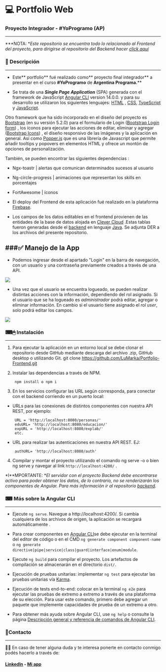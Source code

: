 # 💻 Portfolio Web 
### Proyecto Integrador - #YoProgramo (AP)
------------
***NOTA: **Este repositorio se encuentra todo lo relacionado al Frontend del proyecto, para dirigirse al repositorio del Backend hacer [click aquí](https://github.com/LuMarka/Portfolio-Backend "click aquí")*

### 📝 Descripción
------------
- Este** portfolio** fué realizado como** proyecto final integrador** a presentar en el curso **#YoProgramo** de **Argentina Programa.****

- Se trata de una ***Single Page Application*** (SPA) generada con el framework de JavaScript [Angular CLI](https://github.com/angular/angular-cli) version 14.0.0. y para su desarrollo se utilizaron los siguientes lenguajes: [HTML](https://developer.mozilla.org/es/docs/Glossary/HTML5) , [CSS](https://developer.mozilla.org/es/docs/Web/CSS),  [TypeScript](https://www.typescriptlang.org/) y [JavaScript](https://developer.mozilla.org/es/docs/Web/JavaScript).

 Otro framework que ha sido incorporado en el diseño del proyecto es  [Bootstrap](https://getbootstrap.com/) (en su versión 5.2.0) para el formulario de Login ([Bootstrap Login form](https://mdbootstrap.com/docs/standard/extended/login/)) , los íconos para ejecutar las acciones de editar, eliminar y agregar ([Bootstrap Icons](https://icons.getbootstrap.com/)) , el  diseño responsivo de las imágenes y la aplicación en general. Así como [Popper.js](https://popper.js.org/) que es una librería de Javascript que permite añadir tooltips y popovers en elementos HTML y ofrece un montón de opciones de personalización.

 También, se pueden encontrar las siguientes dependencias :
 -    Ngx-toastr |   alertas que comunican determinados sucesos al usuario
 -    Ng-circle-progress |   animaciones que representan los skills en porcentajes
 -   FortAwesome | íconos


- El deploy del Frontend de esta aplicación fué realizado en la plataforma [Firebase](
https://firebase.google.com/firebase).

- Los campos de los datos editables en el frontend provienen de las entidades de la base de datos alojada en [Clever Cloud](https://www.clever-cloud.com/) .Estas tablas fueron generadas desde el [backend](https://github.com/LuMarka/Portfolio-Backend) en lenguaje [Java](https://www.java.com/es/). Se adjunta DER a los archivos del presente repositorio.



###✅ Manejo de la App
------------
- Podemos ingresar desde el apartado "Login" en la barra de navegación, con un usuario y una contraseña previamente creados a través de una API.

![](https://i.ibb.co/BZ4M16N/login.png)

- Una vez que el usuario se encuentra logueado, se pueden realizar distintas acciones con la información, dependiendo del rol asignado. Si el usuario que se ha logueado es *administrador* podrá editar, agregar o eliminar información. En cambio si el usuario tiene asignado el *rol user*, solo podrá editar los campos.

![](https://i.ibb.co/JFNDZsj/botones.png)


### ⌨🖱  Instalación
------------
1. Para ejecutar la aplicación en un entorno local se debe clonar el repositorio desde GitHub mediante descarga del archivo .zip, GitHub desktop o utilizando Git.
		git clone https://github.com/LuMarka/Portfolio-Frontend.git

2. Instalar las dependencias a través de NPM.

		npm install o npm i

3. En los servicios configurar las URL según corresponda, para conectar con el backend corriendo en un puerto local:
-  URLs para las conexiones de distintos componentes con nuestra API REST, por ejemplo:

		URL = 'http://localhost:8080/personas/'
		eduURL= 'http://localhost:8080/educacion/'
		expURL = 'http://localhost:8080/explab/'
		etc.


 - URL para realizar las autenticaciones en nuestra API REST. EJ:

		authURL= 'http://localhost:8080/auth'

4. Compilar y montar el proyecto utilizando el comando ng serve -o o bien ng serve y navegar al link `http://localhost:4200/` .

*I**MPORTANTE: **El servidor con el proyecto Backend debe encontrarse activo para poder obtener los datos, de lo contrario, no se renderizarán los componentes de Angular. Para más información ir al repositorio [backend](https://github.com/LuMarka/Portfolio-Backend).*



### ⌨ Más sobre la Angular CLI

------------

- Ejecute `ng serve`. Navegue a http://localhost:4200/. Si cambia cualquiera de los archivos de origen, la aplicación se recargará automáticamente .

- Para crear componentes en [Angular CLI](https://github.com/angular/angular-cli)se debe ejecutar en la terminal del editor de código o en el CMD `ng generate component component-name` o `ng generate directive|pipe|service|class|guard|interface|enum|module`.

- Ejecute `ng build` para compilar el proyecto. Los artefactos de compilación se almacenarán en el directorio `dist/`.

- Ejecución de pruebas unitarias: implementar `ng test` para ejecutar las pruebas unitarias vía [Karma](https://karma-runner.github.io).

- Ejecución de tests end-to-end:  colocar en la terminal `ng e2e` para ejecutar las pruebas de extremo a extremo a través de una plataforma de su elección. Para usar este comando, primero debe agregar un paquete que implemente capacidades de prueba de un extremo a otro.

- Para obtener más ayuda sobre Angular CLI, use `ng help` o consulte la página [Descripción general y referencia de comandos de Angular CLI](https://angular.io/cli).


### 📩Contacto

------------
🙋‍♂️ En caso de tener alguna duda y te interesa ponerte en contacto conmigo podés hacerlo a través de:  
#### [LinkedIn](https://www.linkedin.com/in/luisa-markarian-253985246/ "LinkedIn") -  [Mi app](https://portfoliolumarka.web.app/ "Mi app")
